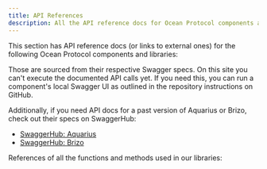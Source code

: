 ```yaml
---
title: API References
description: All the API reference docs for Ocean Protocol components and libraries.
---
```


This section has API reference docs (or links to external ones) for the following Ocean Protocol components and libraries:

<repo name="aquarius"></repo>
<repo name="brizo"></repo>

Those are sourced from their respective Swagger specs. On this site you can't execute the documented API calls yet. If you need this, you can run a component's local Swagger UI as outlined in the repository instructions on GitHub.

Additionally, if you need API docs for a past version of Aquarius or Brizo, check out their specs on SwaggerHub:

- [SwaggerHub: Aquarius](https://app.swaggerhub.com/apis/Ocean-Protocol/aquarius)
- [SwaggerHub: Brizo](https://app.swaggerhub.com/apis/Ocean-Protocol/brizo)

References of all the functions and methods used in our libraries:

<repo name="squid-js"></repo>
<repo name="squid-py"></repo>
<repo name="squid-java"></repo>
